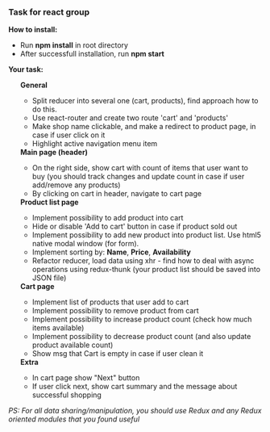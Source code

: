 <h3>Task for react group</h3>

<b>How to install:</b>
<ul>
    <li>Run <b>npm install</b> in root directory</li>
    <li>After successfull installation, run <b>npm start</b></li>
</ul>

<b>Your task:</b> 
<ul>
    <b>General</b>
        <ul>
            <li>Split reducer into several one (cart, products), find approach how to do this.</li>
            <li>Use react-router and create two route 'cart' and 'products'</li>
            <li>Make shop name clickable, and make a redirect to product page, in case if user click on it </li>
            <li>Highlight active navigation menu item</li>
        </ul>
    <b>Main page (header)</b>
    <ul>
        <li>On the right side, show cart with count of items that user want to buy (you should track changes and update count in case if user add/remove any products)</li>
        <li>By clicking on cart in header, navigate to cart page</li>
    </ul>
    <b>Product list page</b>
    <ul>
        <li>Implement possibility to add product into cart</li>
        <li>Hide or disable 'Add to cart' button in case if product sold out</li>
        <li>Implement possibility to add new product into product list. Use html5 native modal window (for form).</li>
        <li>Implement sorting by: <b>Name</b>, <b>Price</b>, <b>Availability</b></li>
        <li>Refactor reducer, load data using xhr - find how to deal with async operations using redux-thunk (your product list should be saved into JSON file)</li>
    </ul>
    <b>Cart page</b>
    <ul>
        <li>Implement list of products that user add to cart</li>
        <li>Implement possibility to remove product from cart</li>
        <li>Implement possibility to increase product count (check how much items available)</li>
        <li>Implement possibility to decrease product count (and also update product available count)</li>
        <li>Show msg that Cart is empty in case if user clean it</li>
    </ul>
    <b>Extra</b>
    <ul>
        <li>In cart page show "Next" button</li>
        <li>If user click next, show cart summary and the message about successful shopping</li>
    </ul>
</ul>

<i>PS: For all data sharing/manipulation, you should use Redux and any Redux oriented modules that you found useful</i>
